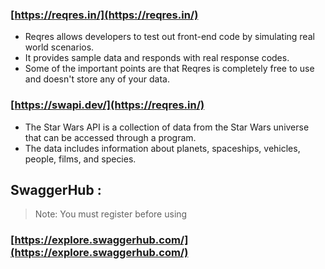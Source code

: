 ### [https://reqres.in/](https://reqres.in/)
* Reqres allows developers to test out front-end code by simulating real world scenarios.
* It provides sample data and responds with real response codes.
* Some of the important points are that Reqres is completely free to use and doesn't store any of your data.

### [https://swapi.dev/](https://reqres.in/)
* The Star Wars API is a collection of data from the Star Wars universe that can be accessed through a program.
* The data includes information about planets, spaceships, vehicles, people, films, and species.
## SwaggerHub :
> Note: You must register before using

### [https://explore.swaggerhub.com/](https://explore.swaggerhub.com/)